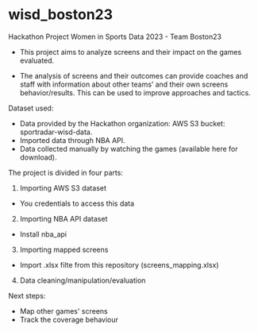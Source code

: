 # wisd_boston23
Hackathon Project Women in Sports Data 2023 - Team Boston23

- This project aims to analyze screens and their impact on the games evaluated.

- The analysis of screens and their outcomes can provide coaches and staff with information about other teams’ and their own screens behavior/results. This can be used to improve approaches and tactics.

Dataset used:
- Data provided by the Hackathon organization: AWS S3 bucket: sportradar-wisd-data.
- Imported data through NBA API.
- Data collected manually by watching the games (available here for download).

The project is divided in four parts:
1. Importing AWS S3 dataset
  - You credentials to access this data
2. Importing NBA API dataset
  - Install nba_api
3. Importing mapped screens 
  - Import .xlsx filte from this repository (screens_mapping.xlsx)
4. Data cleaning/manipulation/evaluation

Next steps:
- Map other games' screens
- Track the coverage behaviour
